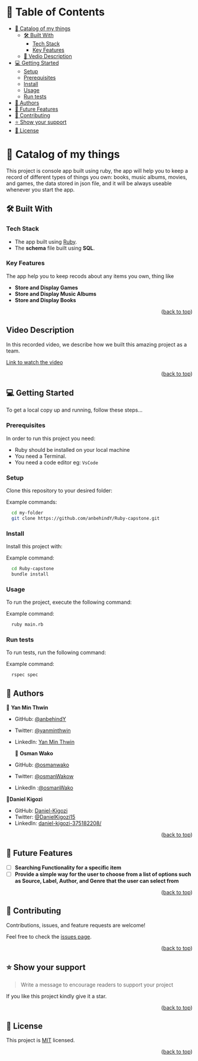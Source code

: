 <a name="readme-top"></a>

<!-- TABLE OF CONTENTS -->

# 📗 Table of Contents

- [📖 Catalog of my things](#about-project)
  - [🛠 Built With](#built-with)
    - [Tech Stack](#tech-stack)
    - [Key Features](#key-features)
  - [🎥 Vedio Description](#vd-disc)
- [💻 Getting Started](#getting-started)
  - [Setup](#setup)
  - [Prerequisites](#prerequisites)
  - [Install](#install)
  - [Usage](#usage)
  - [Run tests](#run-tests)
- [👥 Authors](#authors)
- [🔭 Future Features](#future-features)
- [🤝 Contributing](#contributing)
- [⭐️ Show your support](#support)
- [📝 License](#license)

<!-- PROJECT DESCRIPTION -->

# 📖 Catalog of my things <a name="about-project"></a>

This project is console app built using ruby, the app will help you to keep a record of different types of things you own: books, music albums, movies, and games, the data stored in json file, and it will be always useable whenever you start the app.

## 🛠 Built With <a name="built-with"></a>

### Tech Stack <a name="tech-stack"></a>
- The app built using [Ruby](https://www.ruby-lang.org/en/).
- The **schema** file built using **SQL**.

<!-- Features -->

### Key Features <a name="key-features"></a>

The app help you to keep recods about any items you own, thing like

- **Store and Display Games**
- **Store and Display Music Albums**
- **Store and Display Books**

<p align="right">(<a href="#readme-top">back to top</a>)</p>

## Video Description <a name="vd-disc"></a>

In this recorded video, we describe how we built this amazing project as a team.

[Link to watch the video]()

<p align="right">(<a href="#readme-top">back to top</a>)</p>

<!-- GETTING STARTED -->

## 💻 Getting Started <a name="getting-started"></a>

To get a local copy up and running, follow these steps...

### Prerequisites

In order to run this project you need:

- Ruby should be installed on your local machine
- You need a Terminal.
- You need a code editor eg: `VsCode`

### Setup

Clone this repository to your desired folder:

Example commands:

```sh
  cd my-folder
  git clone https://github.com/anbehindY/Ruby-capstone.git
```

### Install

Install this project with:

Example command:

```sh
  cd Ruby-capstone
  bundle install
```

### Usage

To run the project, execute the following command:

Example command:

```sh
  ruby main.rb
```


### Run tests

To run tests, run the following command:

Example command:

```sh
  rspec spec
```



<!-- AUTHORS -->

## 👥 Authors <a name="authors"></a>

👤 **Yan Min Thwin**

- GitHub: [@anbehindY](https://github.com/anbehindY)
- Twitter: [@yanminthwin](https://twitter.com/yanminthwin)
- LinkedIn: [Yan Min Thwin](https://www.linkedin.com/in/yan-min-thwin/)

  👤 **Osman Wako**

- GitHub: [@osmanwako](https://github.com/osmanwako)
- Twitter: [@osmanWakow](https://twitter.com/osmanwakow)
- LinkedIn :[@osmanWako](https://www.linkedin.com/in/osmanwako/)

 👤**Daniel Kigozi**

- GitHub: [Daniel-Kigozi](https://github.com/Daniel-Kigozi)
- Twitter: [@DanielKigozi15](https://twitter.com/@DanielKigozi15)
- LinkedIn: [daniel-kigozi-375182208/](https://www.linkedin.com/in/daniel-kigozi-375182208/)


<p align="right">(<a href="#readme-top">back to top</a>)</p>

<!-- FUTURE FEATURES -->

## 🔭 Future Features <a name="future-features"></a>

- [ ] **Searching Functionality for a specific item**
- [ ] **Provide a simple way for the user to choose from a list of options such as Source, Label, Author, and Genre that the user can select from**

<p align="right">(<a href="#readme-top">back to top</a>)</p>

<!-- CONTRIBUTING -->

## 🤝 Contributing <a name="contributing"></a>

Contributions, issues, and feature requests are welcome!

Feel free to check the [issues page]([../../issues/](https://github.com/anbehindY/Ruby-capstone/issues)).

<p align="right">(<a href="#readme-top">back to top</a>)</p>

<!-- SUPPORT -->

## ⭐️ Show your support <a name="support"></a>

> Write a message to encourage readers to support your project

If you like this project kindly give it a star.

<p align="right">(<a href="#readme-top">back to top</a>)</p>

<!-- LICENSE -->

## 📝 License <a name="license"></a>

This project is [MIT](./MIT.md) licensed.

<p align="right">(<a href="#readme-top">back to top</a>)</p>
